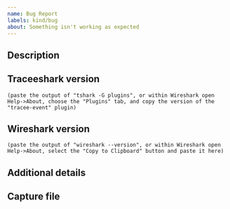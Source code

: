 ```yaml
---
name: Bug Report
labels: kind/bug
about: Something isn't working as expected
---
```


## Description

<!-- include steps to reproduce, error message you received, etc -->

## Traceeshark version

```
(paste the output of "tshark -G plugins", or within Wireshark open Help->About, choose the "Plugins" tab, and copy the version of the "tracee-event" plugin)
```

## Wireshark version

```
(paste the output of "wireshark --version", or within Wireshark open Help->About, select the "Copy to Clipboard" button and paste it here)
```

## Additional details 

<!-- include any relevant additional details -->

## Capture file

<!-- drag and drop the capture file which causes the bug, if relevant -->